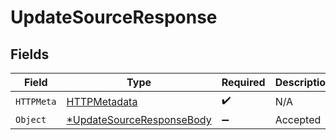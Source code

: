 # UpdateSourceResponse


## Fields

| Field                                                      | Type                                                       | Required                                                   | Description                                                |
| ---------------------------------------------------------- | ---------------------------------------------------------- | ---------------------------------------------------------- | ---------------------------------------------------------- |
| `HTTPMeta`                                                 | [HTTPMetadata](./httpmetadata.md)                          | :heavy_check_mark:                                         | N/A                                                        |
| `Object`                                                   | [*UpdateSourceResponseBody](./updatesourceresponsebody.md) | :heavy_minus_sign:                                         | Accepted                                                   |